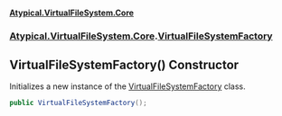 #### [Atypical.VirtualFileSystem.Core](Atypical.VirtualFileSystem.Core.md 'Atypical.VirtualFileSystem.Core')
### [Atypical.VirtualFileSystem.Core](Atypical.VirtualFileSystem.Core.md 'Atypical.VirtualFileSystem.Core').[VirtualFileSystemFactory](Atypical.VirtualFileSystem.Core.VirtualFileSystemFactory.md 'Atypical.VirtualFileSystem.Core.VirtualFileSystemFactory')

## VirtualFileSystemFactory() Constructor

Initializes a new instance of the [VirtualFileSystemFactory](Atypical.VirtualFileSystem.Core.VirtualFileSystemFactory.md 'Atypical.VirtualFileSystem.Core.VirtualFileSystemFactory') class.

```csharp
public VirtualFileSystemFactory();
```